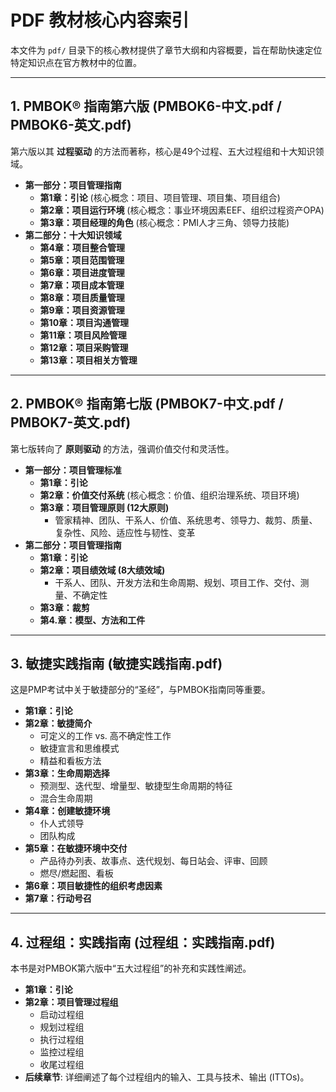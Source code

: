 # PDF 教材核心内容索引

本文件为 `pdf/` 目录下的核心教材提供了章节大纲和内容概要，旨在帮助快速定位特定知识点在官方教材中的位置。

---

## 1. PMBOK® 指南第六版 (PMBOK6-中文.pdf / PMBOK6-英文.pdf)

第六版以其 **过程驱动** 的方法而著称，核心是49个过程、五大过程组和十大知识领域。

- **第一部分：项目管理指南**
    - **第1章：引论** (核心概念：项目、项目管理、项目集、项目组合)
    - **第2章：项目运行环境** (核心概念：事业环境因素EEF、组织过程资产OPA)
    - **第3章：项目经理的角色** (核心概念：PMI人才三角、领导力技能)
- **第二部分：十大知识领域**
    - **第4章：项目整合管理**
    - **第5章：项目范围管理**
    - **第6章：项目进度管理**
    - **第7章：项目成本管理**
    - **第8章：项目质量管理**
    - **第9章：项目资源管理**
    - **第10章：项目沟通管理**
    - **第11章：项目风险管理**
    - **第12章：项目采购管理**
    - **第13章：项目相关方管理**

---

## 2. PMBOK® 指南第七版 (PMBOK7-中文.pdf / PMBOK7-英文.pdf)

第七版转向了 **原则驱动** 的方法，强调价值交付和灵活性。

- **第一部分：项目管理标准**
    - **第1章：引论**
    - **第2章：价值交付系统** (核心概念：价值、组织治理系统、项目环境)
    - **第3章：项目管理原则 (12大原则)**
        - 管家精神、团队、干系人、价值、系统思考、领导力、裁剪、质量、复杂性、风险、适应性与韧性、变革
- **第二部分：项目管理指南**
    - **第1章：引论**
    - **第2章：项目绩效域 (8大绩效域)**
        - 干系人、团队、开发方法和生命周期、规划、项目工作、交付、测量、不确定性
    - **第3章：裁剪**
    - **第4.章：模型、方法和工件**

---

## 3. 敏捷实践指南 (敏捷实践指南.pdf)

这是PMP考试中关于敏捷部分的“圣经”，与PMBOK指南同等重要。

- **第1章：引论**
- **第2章：敏捷简介**
    - 可定义的工作 vs. 高不确定性工作
    - 敏捷宣言和思维模式
    - 精益和看板方法
- **第3章：生命周期选择**
    - 预测型、迭代型、增量型、敏捷型生命周期的特征
    - 混合生命周期
- **第4章：创建敏捷环境**
    - 仆人式领导
    - 团队构成
- **第5章：在敏捷环境中交付**
    - 产品待办列表、故事点、迭代规划、每日站会、评审、回顾
    - 燃尽/燃起图、看板
- **第6章：项目敏捷性的组织考虑因素**
- **第7章：行动号召**

---

## 4. 过程组：实践指南 (过程组：实践指南.pdf)

本书是对PMBOK第六版中“五大过程组”的补充和实践性阐述。

- **第1章：引论**
- **第2章：项目管理过程组**
    - 启动过程组
    - 规划过程组
    - 执行过程组
    - 监控过程组
    - 收尾过程组
- **后续章节**: 详细阐述了每个过程组内的输入、工具与技术、输出 (ITTOs)。
